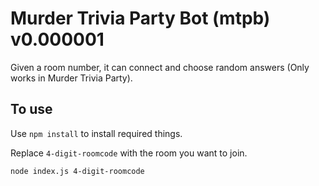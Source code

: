 # Murder Trivia Party Bot (mtpb) v0.000001

Given a room number, it can connect and choose random answers (Only works in Murder Trivia Party). 

## To use
Use `npm install` to install required things.

Replace `4-digit-roomcode` with the room you want to join.
```
node index.js 4-digit-roomcode
```